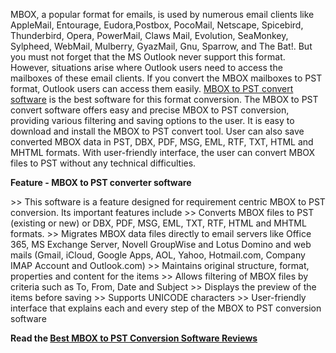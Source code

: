 MBOX, a popular format for emails, is used by numerous email clients like AppleMail, Entourage, Eudora,Postbox, PocoMail, Netscape, Spicebird, Thunderbird, Opera, PowerMail, Claws Mail, Evolution, SeaMonkey, Sylpheed, WebMail, Mulberry, GyazMail, Gnu, Sparrow, and The Bat!. But you must not forget that the MS Outlook never support this format. However, situations arise where Outlook users need to access the mailboxes of these email clients. If you convert the MBOX mailboxes to PST format, Outlook users can access them easily. <a href="http://www.thebestcomparisons.com/mbox-to-pst.html">MBOX to PST convert software</a> is the best software for this format conversion.
The MBOX to PST convert software offers easy and precise MBOX to PST conversion, providing various filtering and saving options to the user.  It is easy to download and install the MBOX to PST convert tool. User can also save converted MBOX data in PST, DBX, PDF, MSG, EML, RTF, TXT, HTML and MHTML formats. With user-friendly interface, the user can convert MBOX files to PST without any technical difficulties. 
<P><B>Feature - MBOX to PST converter software</B></P>
>> This software is a feature designed for requirement centric MBOX to PST conversion. Its important features include
>> Converts MBOX files to PST (existing or new) or DBX, PDF, MSG, EML, TXT, RTF, HTML and MHTML formats.
>> Migrates MBOX data files directly to email servers like Office 365, MS Exchange Server, Novell GroupWise and Lotus Domino and web mails (Gmail, iCloud, Google Apps, AOL, Yahoo, Hotmail.com, Company IMAP Account and Outlook.com)
>> Maintains original structure, format, properties and content for the items
>> Allows filtering of MBOX files by criteria such as To, From, Date and Subject
>> Displays the preview of the items before saving
>> Supports UNICODE characters
>> User-friendly interface that explains each and every step of the MBOX to PST conversion software

<b>Read the <a href="http://www.thebestcomparisons.com/mbox-to-pst.html">Best MBOX to PST Conversion Software Reviews</a></b>
